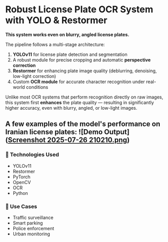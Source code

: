 # Robust License Plate OCR System with YOLO & Restormer

**This system works even on blurry, angled license plates.**

The pipeline follows a multi-stage architecture:

1. **YOLOv11** for license plate detection and segmentation  
2. A robust module for precise cropping and automatic **perspective correction**  
3. **Restormer** for enhancing plate image quality (deblurring, denoising, low-light correction)  
4. Custom **OCR module** for accurate character recognition under real-world conditions

Unlike most OCR systems that perform recognition directly on raw images, this system first **enhances** the plate quality — resulting in significantly higher accuracy, even with blurry, angled, or low-light images.


A few examples of the model's performance on Iranian license plates:
![Demo Output]([Screenshot 2025-07-26 210210.png](https://github.com/t3fmnr9f-star/Persian-License-Plate-OCR-System-with-YOLO-Restormer/blob/main/Screenshot%202025-07-26%20210210.png))
---

### 🔧 Technologies Used
- YOLOv11  
- Restormer  
- PyTorch  
- OpenCV  
- OCR  
- Python  

### 📌 Use Cases
- Traffic surveillance  
- Smart parking  
- Police enforcement  
- Urban monitoring  
